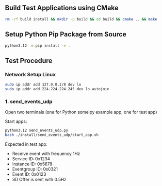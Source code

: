 ## Build Test Applications using CMake

```bash
rm -rf build install && mkdir -p build && cd build && cmake .. && make && make install  && cd ..
```

## Setup Python Pip Package from Source

```bash
python3.12 -m pip install -e .
```

## Test Procedure

### Network Setup Linux

```bash
sudo ip addr add 127.0.0.2/8 dev lo
sudo ip addr add 224.224.224.245 dev lo autojoin
```

### 1. send_events_udp

Open two terminals (one for Python someipy example app, one for test app)

Start apps:

```bash
python3.12 send_events_udp.py
bash ./install/send_events_udp/start_app.sh
```

Expected in test app:
- Receive event with frequency 1Hz
- Service ID: 0x1234
- Instance ID: 0x5678
- Eventgroup ID: 0x0321
- Event ID: 0x0123
- SD Offer is sent with 0.5Hz